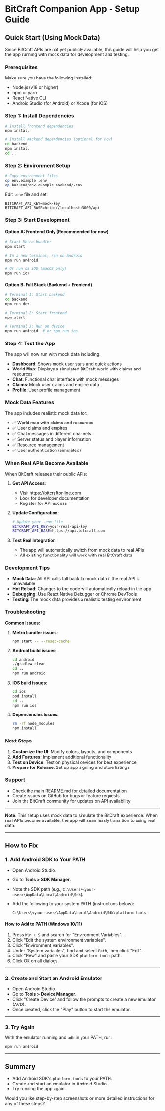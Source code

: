 # BitCraft Companion App - Setup Guide

## Quick Start (Using Mock Data)

Since BitCraft APIs are not yet publicly available, this guide will help you get the app running with mock data for development and testing.

### Prerequisites

Make sure you have the following installed:
- Node.js (v18 or higher)
- npm or yarn
- React Native CLI
- Android Studio (for Android) or Xcode (for iOS)

### Step 1: Install Dependencies

```bash
# Install frontend dependencies
npm install

# Install backend dependencies (optional for now)
cd backend
npm install
cd ..
```

### Step 2: Environment Setup

```bash
# Copy environment files
cp env.example .env
cp backend/env.example backend/.env
```

Edit `.env` file and set:
```
BITCRAFT_API_KEY=mock-key
BITCRAFT_API_BASE=http://localhost:3000/api
```

### Step 3: Start Development

#### Option A: Frontend Only (Recommended for now)
```bash
# Start Metro bundler
npm start

# In a new terminal, run on Android
npm run android

# Or run on iOS (macOS only)
npm run ios
```

#### Option B: Full Stack (Backend + Frontend)
```bash
# Terminal 1: Start backend
cd backend
npm run dev

# Terminal 2: Start frontend
npm start

# Terminal 3: Run on device
npm run android  # or npm run ios
```

### Step 4: Test the App

The app will now run with mock data including:
- **Dashboard**: Shows mock user stats and quick actions
- **World Map**: Displays a simulated BitCraft world with claims and resources
- **Chat**: Functional chat interface with mock messages
- **Claims**: Mock user claims and empire data
- **Profile**: User profile management

### Mock Data Features

The app includes realistic mock data for:
- ✅ World map with claims and resources
- ✅ User claims and empires
- ✅ Chat messages in different channels
- ✅ Server status and player information
- ✅ Resource management
- ✅ User authentication (simulated)

### When Real APIs Become Available

When BitCraft releases their public APIs:

1. **Get API Access**:
   - Visit https://bitcraftonline.com
   - Look for developer documentation
   - Register for API access

2. **Update Configuration**:
   ```bash
   # Update your .env file
   BITCRAFT_API_KEY=your-real-api-key
   BITCRAFT_API_BASE=https://api.bitcraft.com
   ```

3. **Test Real Integration**:
   - The app will automatically switch from mock data to real APIs
   - All existing functionality will work with real BitCraft data

### Development Tips

- **Mock Data**: All API calls fall back to mock data if the real API is unavailable
- **Hot Reload**: Changes to the code will automatically reload in the app
- **Debugging**: Use React Native Debugger or Chrome DevTools
- **Testing**: The mock data provides a realistic testing environment

### Troubleshooting

**Common Issues:**

1. **Metro bundler issues**:
   ```bash
   npm start -- --reset-cache
   ```

2. **Android build issues**:
   ```bash
   cd android
   ./gradlew clean
   cd ..
   npm run android
   ```

3. **iOS build issues**:
   ```bash
   cd ios
   pod install
   cd ..
   npm run ios
   ```

4. **Dependencies issues**:
   ```bash
   rm -rf node_modules
   npm install
   ```

### Next Steps

1. **Customize the UI**: Modify colors, layouts, and components
2. **Add Features**: Implement additional functionality
3. **Test on Device**: Test on physical devices for best experience
4. **Prepare for Release**: Set up app signing and store listings

### Support

- Check the main README.md for detailed documentation
- Create issues on GitHub for bugs or feature requests
- Join the BitCraft community for updates on API availability

---

**Note**: This setup uses mock data to simulate the BitCraft experience. When real APIs become available, the app will seamlessly transition to using real data. 

---

## How to Fix

### 1. Add Android SDK to Your PATH

- Open Android Studio.
- Go to **Tools > SDK Manager**.
- Note the SDK path (e.g., `C:\Users\<your-user>\AppData\Local\Android\Sdk`).
- Add the following to your system PATH (instructions below):

  ```
  C:\Users\<your-user>\AppData\Local\Android\Sdk\platform-tools
  ```

#### How to Add to PATH (Windows 10/11)
1. Press `Win + S` and search for "Environment Variables".
2. Click "Edit the system environment variables".
3. Click "Environment Variables".
4. Under "System variables", find and select `Path`, then click "Edit".
5. Click "New" and paste your SDK `platform-tools` path.
6. Click OK on all dialogs.

---

### 2. Create and Start an Android Emulator

- Open Android Studio.
- Go to **Tools > Device Manager**.
- Click "Create Device" and follow the prompts to create a new emulator (AVD).
- Once created, click the "Play" button to start the emulator.

---

### 3. Try Again

With the emulator running and `adb` in your PATH, run:
```bash
npm run android
```

---

## Summary

- Add Android SDK's `platform-tools` to your PATH.
- Create and start an emulator in Android Studio.
- Try running the app again.

Would you like step-by-step screenshots or more detailed instructions for any of these steps? 